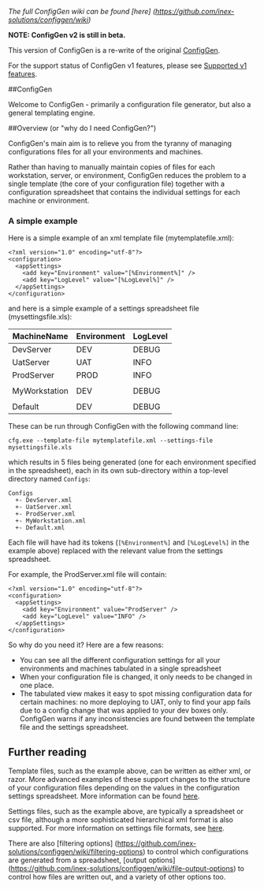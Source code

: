 _The full ConfigGen wiki can be found [here] (https://github.com/inex-solutions/configgen/wiki)_

**NOTE: ConfigGen v2 is still in beta.**

This version of ConfigGen is a re-write of the original [ConfigGen](https://configgen.codeplex.com/).

For the support status of ConfigGen v1 features, please see [Supported v1 features](https://github.com/inex-solutions/configgen/wiki/configgen-v1-compatibility).

##ConfigGen 

Welcome to ConfigGen - primarily a configuration file generator, but also a general templating engine.

##Overview (or "why do I need ConfigGen?")

ConfigGen's main aim is to relieve you from the tyranny of managing configurations files for all your environments and machines. 

Rather than having to manually maintain copies of files for each workstation, server, or environment, ConfigGen reduces the problem to a single template (the core of your configuration file) together with a configuration spreadsheet that contains the individual settings for each machine or environment.

### A simple example

Here is a simple example of an xml template file (mytemplatefile.xml):

    <?xml version="1.0" encoding="utf-8"?>
    <configuration>
      <appSettings>
        <add key="Environment" value="[%Environment%]" />
        <add key="LogLevel" value="[%LogLevel%]" />
      </appSettings>
    </configuration>

and here is a simple example of a settings spreadsheet file (mysettingsfile.xls):

| MachineName   | Environment | LogLevel |
| ---           | ---         | ---      |
| DevServer     | DEV         | DEBUG    |
| UatServer     | UAT         | INFO     |
| ProdServer    | PROD        | INFO     |
| | |
| MyWorkstation | DEV         | DEBUG    |
| | |
| Default       | DEV         | DEBUG    |

These can be run through ConfigGen with the following command line:

    cfg.exe --template-file mytemplatefile.xml --settings-file mysettingsfile.xls

which results in 5 files being generated (one for each environment specified in the spreadsheet), each in its own sub-directory within a top-level directory named `Configs`:

    Configs
      +- DevServer.xml
      +- UatServer.xml
      +- ProdServer.xml
      +- MyWorkstation.xml
      +- Default.xml

Each file will have had its tokens (`[%Environment%]` and `[%LogLevel%]` in the example above) replaced with the relevant value from the settings spreadsheet.

For example, the ProdServer.xml file will contain:

    <?xml version="1.0" encoding="utf-8"?>
    <configuration>
      <appSettings>
        <add key="Environment" value="ProdServer" />
        <add key="LogLevel" value="INFO" />
      </appSettings>
    </configuration>

So why do you need it? Here are a few reasons:

* You can see all the different configuration settings for all your environments and machines tabulated in a single spreadsheet
* When your configuration file is changed, it only needs to be changed in one place.
* The tabulated view makes it easy to spot missing configuration data for certain machines: no more deploying to UAT, only to find your app fails due to a config change that was applied to your dev boxes only.
ConfigGen warns if any inconsistencies are found between the template file and the settings spreadsheet.

## Further reading
Template files, such as the example above, can be written as either xml, or razor. 
More advanced examples of these support changes to the structure of your configuration files depending on the values in the configuration settings spreadsheet.
More information can be found [here](https://github.com/inex-solutions/configgen/wiki/template-files).

Settings files, such as the example above, are typically a spreadsheet or csv file, although a more sophisticated hierarchical xml format is also supported. 
For more information on settings file formats, see [here](https://github.com/inex-solutions/configgen/wiki/settings-files).

There are also [filtering options] (https://github.com/inex-solutions/configgen/wiki/filtering-options) to control which configurations are generated from a spreadsheet, [output options] (https://github.com/inex-solutions/configgen/wiki/file-output-options) to control how files are written out, and a variety of other options too.

